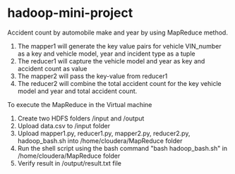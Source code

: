 # hadoop-mini-project
Accident count by automobile make and year by using MapReduce method. 


1. The mapper1 will generate the key value pairs for vehicle VIN_number as a key and vehicle model, year and incident type as a tuple
2. The reducer1 will capture the vehicle model and year as key and accident count as value
3. The mapper2  will pass the key-value from reducer1
4. The reducer2 will combine the total accident count for the key vehicle model and year and total accident count.

To execute the MapReduce in the Virtual machine

1. Create two HDFS folders /input and /output
2. Upload data.csv to  /input folder
3. Upload mapper1.py, reducer1.py, mapper2.py, reducer2.py, hadoop_bash.sh into /home/cloudera/MapReduce folder
4. Run the shell script using the bash command "bash hadoop_bash.sh" in /home/cloudera/MapReduce folder 
5. Verify result in /output/result.txt file 
